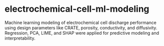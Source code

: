 # electrochemical-cell-ml-modeling
Machine learning modeling of electrochemical cell discharge performance using design parameters like CRATE, porosity, conductivity, and diffusivity. Regression, PCA, LIME, and SHAP were applied for predictive modeling and interpretability.
